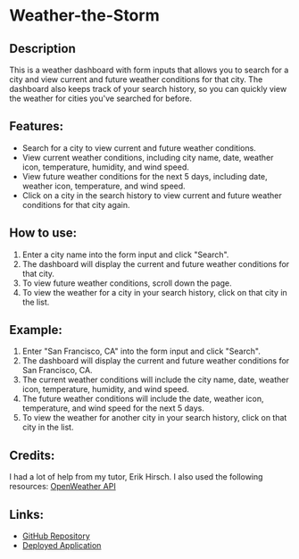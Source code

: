 # Weather-the-Storm


## Description

This is a weather dashboard with form inputs that allows you to search for a city and view current and future weather conditions for that city. The dashboard also keeps track of your search history, so you can quickly view the weather for cities you've searched for before.


## Features:

- Search for a city to view current and future weather conditions.
- View current weather conditions, including city name, date, weather icon, temperature, humidity, and wind speed.
- View future weather conditions for the next 5 days, including date, weather icon, temperature, and wind speed.
- Click on a city in the search history to view current and future weather conditions for that city again.


## How to use:

1. Enter a city name into the form input and click "Search".
2. The dashboard will display the current and future weather conditions for that city.
3. To view future weather conditions, scroll down the page.
4. To view the weather for a city in your search history, click on that city in the list.


## Example:

1. Enter "San Francisco, CA" into the form input and click "Search".
2. The dashboard will display the current and future weather conditions for San Francisco, CA.
3. The current weather conditions will include the city name, date, weather icon, temperature, humidity, and wind speed.
4. The future weather conditions will include the date, weather icon, temperature, and wind speed for the next 5 days.
5. To view the weather for another city in your search history, click on that city in the list.


## Credits:

I had a lot of help from my tutor, Erik Hirsch.
I also used the following resources: [OpenWeather API](https://openweathermap.org/api) 


## Links:

- [GitHub Repository](https://github.com/Flagg217/Weather-the-Storm.git)
- [Deployed Application](https://flagg217.github.io/Weather-the-Storm/)


